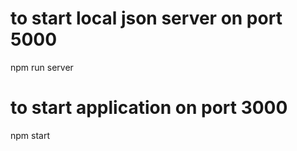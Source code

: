 # to start local json server on port 5000

npm run server

# to start application on port 3000

npm start